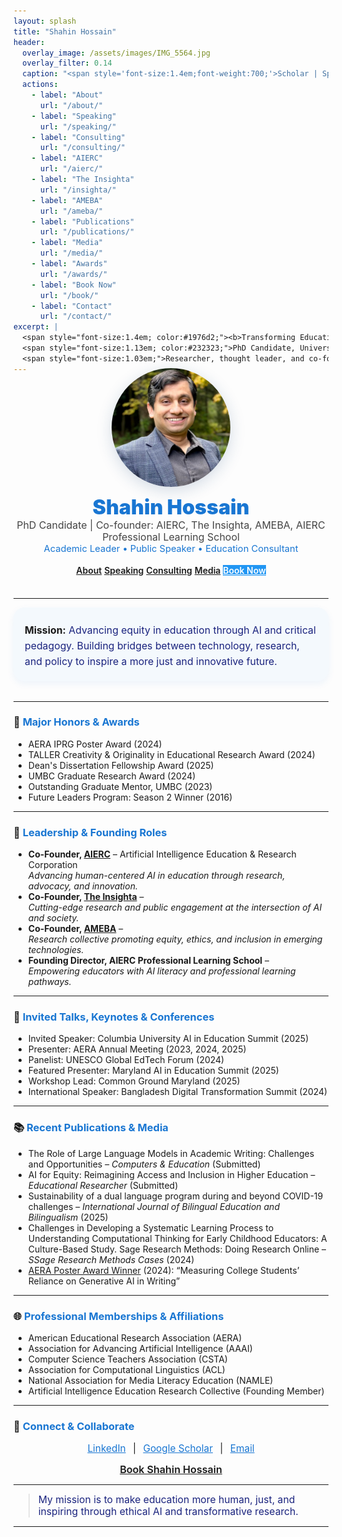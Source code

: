 ```yaml
---
layout: splash
title: "Shahin Hossain"
header:
  overlay_image: /assets/images/IMG_5564.jpg
  overlay_filter: 0.14
  caption: "<span style='font-size:1.4em;font-weight:700;'>Scholar | Speaker | Innovator</span>"
  actions:
    - label: "About"
      url: "/about/"
    - label: "Speaking"
      url: "/speaking/"
    - label: "Consulting"
      url: "/consulting/"
    - label: "AIERC"
      url: "/aierc/"
    - label: "The Insighta"
      url: "/insighta/"
    - label: "AMEBA"
      url: "/ameba/"
    - label: "Publications"
      url: "/publications/"
    - label: "Media"
      url: "/media/"
    - label: "Awards"
      url: "/awards/"
    - label: "Book Now"
      url: "/book/"
    - label: "Contact"
      url: "/contact/"
excerpt: |
  <span style="font-size:1.4em; color:#1976d2;"><b>Transforming Education Through AI, Equity, and Critical Theory</b></span><br>
  <span style="font-size:1.13em; color:#232323;">PhD Candidate, University of Maryland, Baltimore County</span><br>
  <span style="font-size:1.03em;">Researcher, thought leader, and co-founder of multiple pioneering organizations at the intersection of technology, justice, and education. <br>Championing responsible AI, democratized learning, and the future of equitable knowledge.</span>
---
```


<div align="center" style="margin-top:-24px;margin-bottom:36px;">
  <img src="/assets/images/shahin-hossain.jpg" alt="Shahin Hossain" width="190" style="border-radius:50%; box-shadow:0 6px 24px rgba(30,72,120,0.18); margin-bottom:10px;">
  <br>
  <span style="font-size:2.3em; font-weight:900; color:#1976d2;">Shahin Hossain</span>
  <br>
  <span style="font-size:1.14em; color:#444;">PhD Candidate | Co-founder: AIERC, The Insighta, AMEBA, AIERC Professional Learning School</span>
  <br>
  <span style="font-size:1.05em; color:#1976d2;">Academic Leader • Public Speaker • Education Consultant</span>
  <br><br>
  <a href="/about/" class="btn btn--primary" style="font-weight:600;">About</a>
  <a href="/speaking/" class="btn" style="font-weight:600;">Speaking</a>
  <a href="/consulting/" class="btn" style="font-weight:600;">Consulting</a>
  <a href="/media/" class="btn" style="font-weight:600;">Media</a>
  <a href="/book/" class="btn" style="font-weight:600;background:#2196f3;color:white;">Book Now</a>
</div>

---

<div style="font-size:1.13em;line-height:1.6;background:#f4f9fd;padding:24px 18px 18px 18px;border-radius:18px;box-shadow:0 4px 12px rgba(25, 118, 210, 0.07);margin-bottom:32px;">
  <strong>Mission:</strong>
  <span style="color:#1a237e;">Advancing equity in education through AI and critical pedagogy. Building bridges between technology, research, and policy to inspire a more just and innovative future.</span>
</div>

---

### 🏅 <span style="color:#1976d2;font-weight:700;">Major Honors & Awards</span>
- AERA IPRG Poster Award (2024)
- TALLER Creativity & Originality in Educational Research Award (2024)
- Dean's Dissertation Fellowship Award (2025)
- UMBC Graduate Research Award (2024)
- Outstanding Graduate Mentor, UMBC (2023)
- Future Leaders Program: Season 2 Winner (2016)

---

### 💼 <span style="color:#1976d2;font-weight:700;">Leadership & Founding Roles</span>
- **Co-Founder, [AIERC](https://aierc.org)** – Artificial Intelligence Education & Research Corporation  
  *Advancing human-centered AI in education through research, advocacy, and innovation.*
- **Co-Founder, [The Insighta](https://theinsighta.com)** –  
  *Cutting-edge research and public engagement at the intersection of AI and society.*
- **Co-Founder, [AMEBA](https://ameba.org)** –  
  *Research collective promoting equity, ethics, and inclusion in emerging technologies.*
- **Founding Director, AIERC Professional Learning School** –  
  *Empowering educators with AI literacy and professional learning pathways.*

---

### 🎤 <span style="color:#1976d2;font-weight:700;">Invited Talks, Keynotes & Conferences</span>
- Invited Speaker: Columbia University AI in Education Summit (2025)
- Presenter: AERA Annual Meeting (2023, 2024, 2025)
- Panelist: UNESCO Global EdTech Forum (2024)
- Featured Presenter: Maryland AI in Education Summit (2025)
- Workshop Lead: Common Ground Maryland (2025)
- International Speaker: Bangladesh Digital Transformation Summit (2024)

---

### 📚 <span style="color:#1976d2;font-weight:700;">Recent Publications & Media</span>
- The Role of Large Language Models in Academic Writing: Challenges and Opportunities – *Computers & Education* (Submitted)
- AI for Equity: Reimagining Access and Inclusion in Higher Education – *Educational Researcher* (Submitted)
- Sustainability of a dual language program during and beyond COVID-19 challenges – *International Journal of Bilingual Education and Bilingualism* (2025)
- Challenges in Developing a Systematic Learning Process to Understanding Computational Thinking for Early Childhood Educators: A Culture-Based Study. Sage Research Methods: Doing Research Online – *SSage Research Methods Cases* (2024)
- [AERA Poster Award Winner](#) (2024): “Measuring College Students’ Reliance on Generative AI in Writing”

---

### 🌐 <span style="color:#1976d2;font-weight:700;">Professional Memberships & Affiliations</span>
- American Educational Research Association (AERA)
- Association for Advancing Artificial Intelligence (AAAI)
- Computer Science Teachers Association (CSTA)
- Association for Computational Linguistics (ACL)
- National Association for Media Literacy Education (NAMLE)
- Artificial Intelligence Education Research Collective (Founding Member)

---

### 🤝 <span style="color:#1976d2;font-weight:700;">Connect & Collaborate</span>
<div align="center" style="font-size:1.1em;margin-bottom:14px;">
  <a href="https://www.linkedin.com/in/shahin-hossain-82a02599" target="_blank" style="margin:0 7px;color:#1976d2;">LinkedIn</a> |
  <a href="https://scholar.google.com/citations?user=cLmV0f8AAAAJ&hl=en&oi=sra" target="_blank" style="margin:0 7px;color:#1976d2;">Google Scholar</a> |
  <a href="mailto:shahinh1@umbc.edu" style="margin:0 7px;color:#1976d2;">Email</a>
</div>

<div align="center" style="margin-top:10px;">
  <a href="https://calendly.com/shahinh1/meeting-shahin" 
     target="_blank" 
     rel="noopener noreferrer" 
     class="btn btn--primary" 
     style="font-size:1.15em;font-weight:600;">
    Book Shahin Hossain
  </a>
</div>

---

> <span style="font-size:1.12em;color:#1a237e;">My mission is to make education more human, just, and inspiring through ethical AI and transformative research.</span>

---

<!-- Optional: To embed the Calendly booking widget inline on a booking page, use the code below:

<div align="center" style="margin-top:10px; max-width:400px; margin-left:auto; margin-right:auto;">
  <div id="schedule_form" style="min-width:320px; height:630px;"></div>
</div>

<script src="https://assets.calendly.com/assets/external/widget.js" type="text/javascript"></script>
<script type="text/javascript">
  Calendly.initInlineWidget({
    url: 'https://calendly.com/shahinh1/meeting-shahin',
    parentElement: document.getElementById('schedule_form'),
    prefill: {},
    utm: {}
  });
</script>

-->

